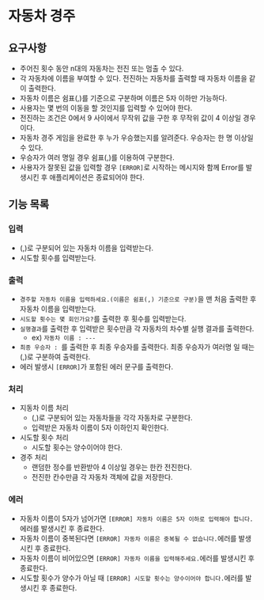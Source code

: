 # 자동차 경주

## 요구사항

- 주어진 횟수 동안 n대의 자동차는 전진 또는 멈출 수 있다.
- 각 자동차에 이름을 부여할 수 있다. 전진하는 자동차를 출력할 때 자동차 이름을 같이 출력한다.
- 자동차 이름은 쉼표(,)를 기준으로 구분하며 이름은 5자 이하만 가능하다.
- 사용자는 몇 번의 이동을 할 것인지를 입력할 수 있어야 한다.
- 전진하는 조건은 0에서 9 사이에서 무작위 값을 구한 후 무작위 값이 4 이상일 경우이다.
- 자동차 경주 게임을 완료한 후 누가 우승했는지를 알려준다. 우승자는 한 명 이상일 수 있다.
- 우승자가 여러 명일 경우 쉼표(,)를 이용하여 구분한다.
- 사용자가 잘못된 값을 입력할 경우 `[ERROR]`로 시작하는 메시지와 함께 Error를 발생시킨 후 애플리케이션은 종료되어야 한다.

## 기능 목록

### 입력

- (,)로 구분되어 있는 자동차 이름을 입력받는다.
- 시도할 횟수를 입력받는다.

### 출력

- `경주할 자동차 이름을 입력하세요.(이름은 쉼표(,) 기준으로 구분)`을 맨 처음 출력한 후 자동차 이름을 입력받는다.
- `시도할 횟수는 몇 회인가요?`를 출력한 후 횟수를 입력받는다.
- `실행결과`를 출력한 후 입력받은 횟수만큼 각 자동차의 차수별 실행 결과를 출력한다.
  - ex) `자동차 이름 : ---`
- `최종 우승자 : `를 출력한 후 최종 우승자를 출력한다. 최종 우승자가 여러명 일 때는 (,)로 구분하여 출력한다.
- 에러 발생시 `[ERROR]`가 포함된 에러 문구를 출력한다.

### 처리

- 지동차 이름 처리
  - (,)로 구분되어 있는 자동차들을 각각 자동차로 구분한다.
  - 입력받은 자동차 이름이 5자 이하인지 확인한다.
- 시도할 횟수 처리
  - 시도할 횟수는 양수이어야 한다.
- 경주 처리
  - 랜덤한 정수를 반환받아 4 이상일 경우는 한칸 전진한다.
  - 전진한 칸수만큼 각 자동차 객체에 값을 저장한다.

### 에러

- 자동차 이름이 5자가 넘어가면 `[ERROR] 자동차 이름은 5자 이하로 입력해야 합니다.`에러를 발생시킨 후 종료한다.
- 자동차 이름이 중복된다면 `[ERROR] 자동차 이름은 중복될 수 없습니다.`에러를 발생시킨 후 종료한다.
- 자동차 이름이 비어있으면 `[ERROR] 자동차 이름을 입력해주세요.`에러를 발생시킨 후 종료한다.
- 시도할 횟수가 양수가 아닐 때 `[ERROR] 시도할 횟수는 양수이어야 합니다.`에러를 발생시킨 후 종료한다.
